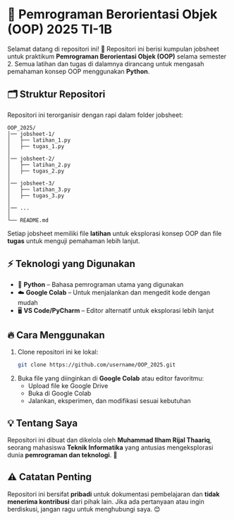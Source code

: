 # 🚀 Pemrograman Berorientasi Objek (OOP) 2025 TI-1B

Selamat datang di repositori ini! 🎉 Repositori ini berisi kumpulan jobsheet untuk praktikum **Pemrograman Berorientasi Objek (OOP)** selama semester 2. Semua latihan dan tugas di dalamnya dirancang untuk mengasah pemahaman konsep OOP menggunakan **Python**.

## 🗂 Struktur Repositori

Repositori ini terorganisir dengan rapi dalam folder jobsheet:

```
OOP_2025/  
│── jobsheet-1/  
│   ├── latihan_1.py  
│   ├── tugas_1.py  
│  
│── jobsheet-2/  
│   ├── latihan_2.py  
│   ├── tugas_2.py  
│  
│── jobsheet-3/  
│   ├── latihan_3.py  
│   ├── tugas_3.py  
│  
│── ...  
│  
└── README.md  
```

Setiap jobsheet memiliki file **latihan** untuk eksplorasi konsep OOP dan file **tugas** untuk menguji pemahaman lebih lanjut.

## ⚡ Teknologi yang Digunakan

- 🐍 **Python** – Bahasa pemrograman utama yang digunakan
- ☁️ **Google Colab** – Untuk menjalankan dan mengedit kode dengan mudah
- 🖥 **VS Code/PyCharm** – Editor alternatif untuk eksplorasi lebih lanjut

## 🔥 Cara Menggunakan

1. Clone repositori ini ke lokal:
   ```bash
   git clone https://github.com/username/OOP_2025.git
   ```
2. Buka file yang diinginkan di **Google Colab** atau editor favoritmu:
   - Upload file ke Google Drive
   - Buka di Google Colab
   - Jalankan, eksperimen, dan modifikasi sesuai kebutuhan

## 💡 Tentang Saya

Repositori ini dibuat dan dikelola oleh **Muhammad Ilham Rijal Thaariq**, seorang mahasiswa **Teknik Informatika** yang antusias mengeksplorasi dunia **pemrograman dan teknologi**. 🚀

## ⚠️ Catatan Penting

Repositori ini bersifat **pribadi** untuk dokumentasi pembelajaran dan **tidak menerima kontribusi** dari pihak lain. Jika ada pertanyaan atau ingin berdiskusi, jangan ragu untuk menghubungi saya. 😊

